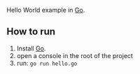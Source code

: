 Hello World example in [Go](
https://golang.org/doc/tutorial/getting-started).

## How to run

1. Install [Go](https://golang.org/doc/tutorial/getting-started#install).
2. open a console in the root of the project
3. run: `go run hello.go`